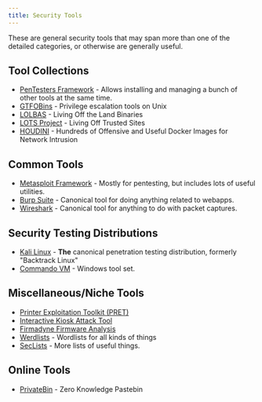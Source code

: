 ```yaml
---
title: Security Tools
---
```


These are general security tools that may span more than one of the detailed
categories, or otherwise are generally useful.

## Tool Collections ##

* [PenTesters Framework](https://github.com/trustedsec/ptf) - Allows installing
  and managing a bunch of other tools at the same time.
* [GTFOBins](https://gtfobins.github.io/) - Privilege escalation tools on Unix
* [LOLBAS](https://lolbas-project.github.io/) - Living Off the Land Binaries
* [LOTS Project](https://lots-project.com/) - Living Off Trusted Sites
* [HOUDINI](https://github.com/cybersecsi/HOUDINI) - Hundreds of Offensive and
  Useful Docker Images for Network Intrusion

## Common Tools ##

* [Metasploit Framework](https://www.metasploit.com/) - Mostly for pentesting,
  but includes lots of useful utilities.
* [Burp Suite](https://portswigger.net/burp/) - Canonical tool for doing
  anything related to webapps.
* [Wireshark](https://www.wireshark.org) - Canonical tool for anything to do
  with packet captures.

## Security Testing Distributions ##

* [Kali Linux](https://www.kali.org/) - **The** canonical penetration testing
  distribution, formerly "Backtrack Linux"
* [Commando VM](https://www.fireeye.com/blog/threat-research/2019/03/commando-vm-windows-offensive-distribution.html) - Windows tool set.

## Miscellaneous/Niche Tools ##

* [Printer Exploitation Toolkit (PRET)](https://github.com/RUB-NDS/PRET)
* [Interactive Kiosk Attack Tool](http://www.ikat.kronicd.net/)
* [Firmadyne Firmware Analysis](https://github.com/firmadyne/firmadyne)
* [Werdlists](https://github.com/decal/werdlists) -
  Wordlists for all kinds of things
* [SecLists](https://github.com/danielmiessler/SecLists) -
  More lists of useful things.

## Online Tools ##

* [PrivateBin](https://privatebin.info/) - Zero Knowledge Pastebin

